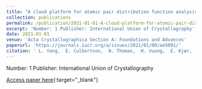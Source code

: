 ```yaml
---
title: "A cloud platform for atomic pair distribution function analysis: PDFitc"
collection: publications
permalink: /publication/2021-01-01-A-cloud-platform-for-atomic-pair-distribution-function-analysis-PDFitc
excerpt: 'Number: 1 Publisher: International Union of Crystallography'
date: 2021-01-01
venue: 'Acta Crystallographica Section A: Foundations and Advances'
paperurl: 'https://journals.iucr.org/a/issues/2021/01/00/ae5091/'
citation: ' L. Yang,  E. Culbertson,  N. Thomas,  H. Vuong,  E. Kjær,  K. Jensen,  M. Tucker,  S. Billinge, &quot;A cloud platform for atomic pair distribution function analysis: PDFitc.&quot; Acta Crystallographica Section A: Foundations and Advances, 2021.'
---
```

Number: 1 Publisher: International Union of Crystallography

[Access paper here](https://journals.iucr.org/a/issues/2021/01/00/ae5091/){:target="_blank"}
